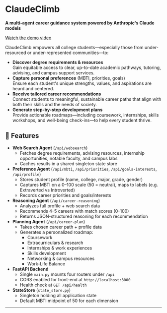 # ClaudeClimb
**A multi-agent career guidance system powered by Anthropic's Claude models**

[Watch the demo video](https://youtu.be/oSYAOCj3Pow?si=0zaD2TlslhQCF13w)

ClaudeClimb empowers all college students—especially those from under-resourced or under-represented communities—to:
- **Discover degree requirements & resources**  
  Gain equitable access to clear, up-to-date academic pathways, tutoring, advising, and campus support services.
- **Capture personal preferences** (MBTI, priorities, goals)  
  Ensure each student's unique strengths, values, and aspirations are heard and centered.
- **Receive tailored career recommendations**  
  Connect students to meaningful, sustainable career paths that align with both their skills and the needs of society.
- **Generate step-by-step development plans**  
  Provide actionable roadmaps—including coursework, internships, skills workshops, and well-being check-ins—to help every student thrive.

## 🚀 Features
- **Web Search Agent** (`/api/websearch`)  
  - Fetches degree requirements, advising resources, internship opportunities, notable faculty, and campus labs  
  - Caches results in a shared singleton state store  
- **Preference Agent** (`/api/mbti`, `/api/priorities`, `/api/goals-interests`, `/api/profile`)  
  - Stores student profile (name, college, major, grade, gender)  
  - Captures MBTI on a 0–100 scale (50 = neutral), maps to labels (e.g. Extraverted vs Introverted)  
  - Records career priorities and goals/interests  
- **Reasoning Agent** (`/api/career-reasoning`)  
  - Analyzes full profile + web search data  
  - Recommends 4–5 careers with match scores (0–100)  
  - Returns JSON-structured reasoning for each recommendation  
- **Planning Agent** (`/api/career-plan`)  
  - Takes chosen career path + profile data  
  - Generates a personalized roadmap:  
    - Coursework  
    - Extracurriculars & research  
    - Internships & work experiences  
    - Skills development  
    - Networking & campus resources  
    - Work-Life Balance
- **FastAPI Backend**  
  - Single `main.py` mounts four routers under `/api`  
  - CORS enabled for front-end at `http://localhost:3000`  
  - Health check at `GET /api/health`  
- **StateStore** (`state_store.py`)  
  - Singleton holding all application state  
  - Default MBTI midpoint of 50 for each dimension  
---
